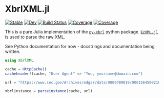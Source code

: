 # XbrlXML.jl

[![Stable](https://img.shields.io/badge/docs-stable-blue.svg)](https://robfs.github.io/XbrlXML.jl/stable)
[![Dev](https://img.shields.io/badge/docs-dev-blue.svg)](https://robfs.github.io/XbrlXML.jl/dev)
[![Build Status](https://travis-ci.com/robfs/XbrlXML.jl.svg?branch=main)](https://travis-ci.com/robfs/XbrlXML.jl)
[![Coverage](https://codecov.io/gh/robfs/XbrlXML.jl/branch/main/graph/badge.svg)](https://codecov.io/gh/robfs/XbrlXML.jl)
[![Coverage](https://coveralls.io/repos/github/robfs/XbrlXML.jl/badge.svg?branch=main)](https://coveralls.io/github/robfs/XbrlXML.jl?branch=main)

This is a pure Julia implementation of the [`py-xbrl`](https://pypi.org/project/py-xbrl/) python package. [`EzXML.jl`](https://juliapackages.com/p/ezxml) is used to parse the raw XML.

See Python documentation for now - docstrings and documentation being written. 

```julia
using XbrlXML

cache = HttpCache()
cacheheader!(cache, "User-Agent" => "You, yourname@domain.com")

url = "https://www.sec.gov/Archives/edgar/data/0000789019/000156459021002316/msft-10q_20201231.htm"

xbrlinstance = parseinstance(cache, url)
```

